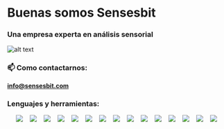 # Buenas somos Sensesbit
### Una empresa experta en análisis sensorial


![alt text](https://komarev.com/ghpvc/?username=sensesbit4&label=Visitas&color=0e75b6)

### 📫 Como contactarnos:

**info@sensesbit.com**

### Lenguajes y herramientas:
<div style="display: flex;gap: 1rem;justify-content: center;max-width: 500px;flex-wrap: wrap;margin-inline: auto;max-height: 70px;">
          <img src="https://cdn.jsdelivr.net/gh/devicons/devicon@latest/icons/html5/html5-original.svg" />
          <img src="https://cdn.jsdelivr.net/gh/devicons/devicon@latest/icons/css3/css3-original.svg" />
          <img src="https://cdn.jsdelivr.net/gh/devicons/devicon@latest/icons/javascript/javascript-original.svg" />
          <img src="https://cdn.jsdelivr.net/gh/devicons/devicon@latest/icons/react/react-original.svg" />
          <img src="https://cdn.jsdelivr.net/gh/devicons/devicon@latest/icons/svelte/svelte-original.svg" />
          <img src="https://cdn.jsdelivr.net/gh/devicons/devicon@latest/icons/php/php-original.svg" />
          <img src="https://cdn.jsdelivr.net/gh/devicons/devicon@latest/icons/r/r-original.svg" />
          <img src="https://cdn.jsdelivr.net/gh/devicons/devicon@latest/icons/python/python-original.svg" />
          <img src="https://cdn.jsdelivr.net/gh/devicons/devicon@latest/icons/nodejs/nodejs-original-wordmark.svg" />
          <img src="https://cdn.jsdelivr.net/gh/devicons/devicon@latest/icons/astro/astro-original-wordmark.svg" />
          <img src="https://cdn.jsdelivr.net/gh/devicons/devicon@latest/icons/express/express-original-wordmark.svg" />
          <img src="https://cdn.jsdelivr.net/gh/devicons/devicon@latest/icons/symfony/symfony-original-wordmark.svg" />
          <img src="https://cdn.jsdelivr.net/gh/devicons/devicon@latest/icons/flask/flask-original-wordmark.svg" />
          <img src="https://cdn.jsdelivr.net/gh/devicons/devicon@latest/icons/djangorest/djangorest-original.svg" />
          <img src="https://cdn.jsdelivr.net/gh/devicons/devicon@latest/icons/d3js/d3js-original.svg" />
</div> 
